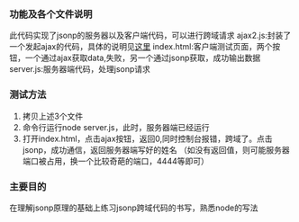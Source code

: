 ### 功能及各个文件说明
此代码实现了jsonp的服务器以及客户端代码，可以进行跨域请求
ajax2.js:封装了一个发起ajax的代码，具体的说明见[这里](http://www.jianshu.com/p/4e1d2ee63da7)
index.html:客户端测试页面，两个按钮，一个通过ajax获取data,失败，另一个通过jsonp获取，成功输出数据
server.js:服务器端代码，处理jsonp请求

### 测试方法
1. 拷贝上述3个文件
2. 命令行运行node server.js，此时，服务器端已经运行
3. 打开index.html，点击ajax按钮，返回0,同时控制台报错，跨域了。点击jsonp，成功通信，返回服务器端写好的姓名
（如没有返回值，则可能服务器端口被占用，换一个比较奇葩的端口，4444等即可）

### 主要目的
在理解jsonp原理的基础上练习jsonp跨域代码的书写，熟悉node的写法
